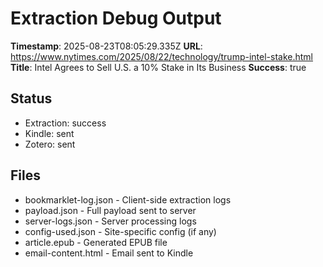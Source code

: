 # Extraction Debug Output

**Timestamp**: 2025-08-23T08:05:29.335Z
**URL**: https://www.nytimes.com/2025/08/22/technology/trump-intel-stake.html
**Title**: Intel Agrees to Sell U.S. a 10% Stake in Its Business
**Success**: true

## Status
- Extraction: success
- Kindle: sent
- Zotero: sent

## Files
- bookmarklet-log.json - Client-side extraction logs
- payload.json - Full payload sent to server
- server-logs.json - Server processing logs
- config-used.json - Site-specific config (if any)
- article.epub - Generated EPUB file
- email-content.html - Email sent to Kindle
